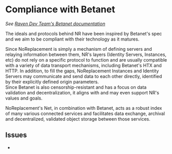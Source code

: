# Compliance with Betanet

*See [Raven Dev Team's Betanet documentation](https://ravendevteam.org/betanet/)*  
  
The ideals and protocols behind NR have been inspired by Betanet's spec and we aim to be compliant with their technology as it matures.  
  
Since NoReplacement is simply a mechanism of defining servers and relaying information between them, NR's layers (Identity Servers, Instances, etc) do not rely on a specific protocol to function and are usually compatible with a variety of data transport mechanisms, including Betanet's HTX and HTTP. In addition, to fill the gaps, NoReplacement Instances and Identity Servers may communicate and send data to each other directly, identified by their explicitly defined origin parameters.  
Since Betanet is also censorship-resistant and has a focus on data validation and decentralization, it aligns with and may even support NR's values and goals.

NoReplacement's Net, in combination with Betanet, acts as a robust index of many various connected services and facilitates data exchange, archival and decentralized, validated object storage between those services.  

## Issues

- 
